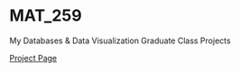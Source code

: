 MAT_259
=======

My Databases &amp; Data Visualization Graduate Class Projects

[Project Page](http://vislab.mat.ucsb.edu/2013/p5/Ramon/index.html)
